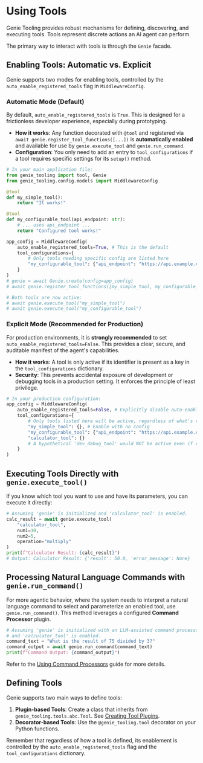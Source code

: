# Using Tools

Genie Tooling provides robust mechanisms for defining, discovering, and executing tools. Tools represent discrete actions an AI agent can perform.

The primary way to interact with tools is through the `Genie` facade.

## Enabling Tools: Automatic vs. Explicit

Genie supports two modes for enabling tools, controlled by the `auto_enable_registered_tools` flag in `MiddlewareConfig`.

### Automatic Mode (Default)

By default, `auto_enable_registered_tools` is `True`. This is designed for a frictionless developer experience, especially during prototyping.

*   **How it works**: Any function decorated with `@tool` and registered via `await genie.register_tool_functions([...])` is **automatically enabled** and available for use by `genie.execute_tool` and `genie.run_command`.
*   **Configuration**: You only need to add an entry to `tool_configurations` if a tool requires specific settings for its `setup()` method.

```python
# In your main application file:
from genie_tooling import tool, Genie
from genie_tooling.config.models import MiddlewareConfig

@tool
def my_simple_tool():
    return "It works!"

@tool
def my_configurable_tool(api_endpoint: str):
    # ... uses api_endpoint ...
    return "Configured tool works!"

app_config = MiddlewareConfig(
    auto_enable_registered_tools=True, # This is the default
    tool_configurations={
        # Only tools needing specific config are listed here
        "my_configurable_tool": {"api_endpoint": "https://api.example.com"}
    }
)
# genie = await Genie.create(config=app_config)
# await genie.register_tool_functions([my_simple_tool, my_configurable_tool])

# Both tools are now active:
# await genie.execute_tool("my_simple_tool")
# await genie.execute_tool("my_configurable_tool")
```

### Explicit Mode (Recommended for Production)

For production environments, it is **strongly recommended** to set `auto_enable_registered_tools=False`. This provides a clear, secure, and auditable manifest of the agent's capabilities.

*   **How it works**: A tool is only active if its identifier is present as a key in the `tool_configurations` dictionary.
*   **Security**: This prevents accidental exposure of development or debugging tools in a production setting. It enforces the principle of least privilege.

```python
# In your production configuration:
app_config = MiddlewareConfig(
    auto_enable_registered_tools=False, # Explicitly disable auto-enablement
    tool_configurations={
        # Only tools listed here will be active, regardless of what's registered.
        "my_simple_tool": {}, # Enable with no config
        "my_configurable_tool": {"api_endpoint": "https://api.example.com"},
        "calculator_tool": {}
        # A hypothetical 'dev_debug_tool' would NOT be active even if registered.
    }
)
```

## Executing Tools Directly with `genie.execute_tool()`

If you know which tool you want to use and have its parameters, you can execute it directly:

```python
# Assuming 'genie' is initialized and 'calculator_tool' is enabled.
calc_result = await genie.execute_tool(
    "calculator_tool", 
    num1=10, 
    num2=5, 
    operation="multiply"
)
print(f"Calculator Result: {calc_result}")
# Output: Calculator Result: {'result': 50.0, 'error_message': None}
```

## Processing Natural Language Commands with `genie.run_command()`

For more agentic behavior, where the system needs to interpret a natural language command to select and parameterize an enabled tool, use `genie.run_command()`. This method leverages a configured **Command Processor** plugin.

```python
# Assuming 'genie' is initialized with an LLM-assisted command processor
# and 'calculator_tool' is enabled.
command_text = "What is the result of 75 divided by 3?"
command_output = await genie.run_command(command_text)
print(f"Command Output: {command_output}")
```
Refer to the [Using Command Processors](using_command_processors.md) guide for more details.

## Defining Tools

Genie supports two main ways to define tools:

1.  **Plugin-based Tools**: Create a class that inherits from `genie_tooling.tools.abc.Tool`. See [Creating Tool Plugins](creating_tool_plugins.md).
2.  **Decorator-based Tools**: Use the `@genie_tooling.tool` decorator on your Python functions.

Remember that regardless of how a tool is defined, its enablement is controlled by the `auto_enable_registered_tools` flag and the `tool_configurations` dictionary.
